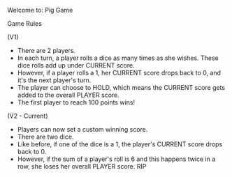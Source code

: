 Welcome to: Pig Game

Game Rules

(V1)
- There are 2 players.
- In each turn, a player rolls a dice as many times as she wishes. These dice rolls add up under CURRENT score.
- However, if a player rolls a 1, her CURRENT score drops back to 0, and it's the next player's turn.
- The player can choose to HOLD, which means the CURRENT score gets added to the overall PLAYER score.
- The first player to reach 100 points wins!

(V2 - Current)
- Players can now set a custom winning score.
- There are two dice.
- Like before, if one of the dice is a 1, the player's CURRENT score drops back to 0.
- However, if the sum of a player's roll is 6 and this happens twice in a row, she loses her overall PLAYER score. RIP
